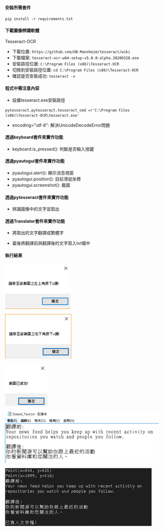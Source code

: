 #### 安裝所需套件
`pip install -r requirements.txt`

#### 下載圖像辨識軟體 
Tesseract-OCR
- 下載位置:
`https://github.com/UB-Mannheim/tesseract/wiki`
- 下載檔案:
`tesseract-ocr-w64-setup-v5.0.0-alpha.20200328.exe`
- 安裝路徑位置:
`C:\Program Files (x86)\Tesseract-OCR`
- 切換到安裝路徑位置:
`cd C:\Program Files (x86)\Tesseract-OCR`
- 確認是否安裝成功:
`tesseract -v`

#### 程式中需注意內容
- 設置tesseract.exe安裝路徑

`pytesseract.pytesseract.tesseract_cmd =r'C:\Program Files (x86)\Tesseract-OCR\tesseract.exe'`

- encoding="utf-8": 解決UnicodeDecodeError問題

#### 透過keyboard套件來實作功能
- keyboard.is_pressed(): 判斷是否輸入按鍵

#### 透過pyautogui套件來實作功能
- pyautogui.alert(): 顯示消息視窗 
- pyautogui.position(): 目前滑鼠坐標
- pyautogui.screenshot(): 截圖

#### 透過pytesseract套件來實作功能
- 辨識圖像中的文字並取出

#### 透過Translator套件來實作功能
- 將取出的文字翻譯成繁體字

- 最後將翻譯前與翻譯後的文字寫入txt檔中

#### 執行結果
![image](img/img1.PNG)

![image](img/img2.PNG)

![image](img/img3.PNG)

![image](img/img4.PNG)

![image](img/img5.PNG)
